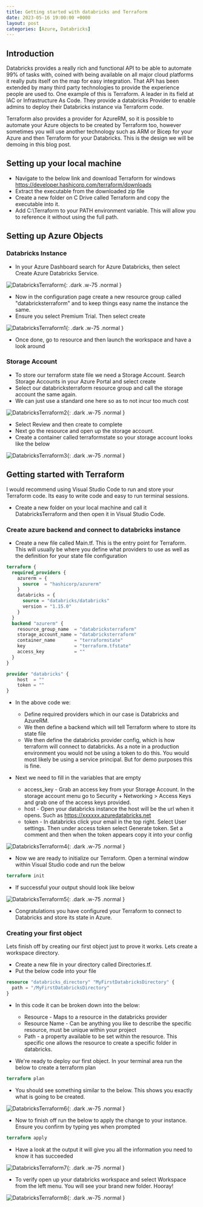 ```yaml
---
title: Getting started with databricks and Terraform
date: 2023-05-16 19:00:00 +0000
layout: post
categories: [Azure, Databricks]
---
```

## Introduction
Databricks provides a really rich and functional API to be able to automate 99% of tasks with, coined with being available on all major cloud platforms it really puts itself on the map for easy integration. That API has been extended by many third party technologies to provide the experience people are used to. One example of this is Terraform. A leader in its field at IAC or Infrastructure As Code. They provide a databricks Provider to enable admins to deploy their Databricks instance via Terraform code. 

Terraform also provides a provider for AzureRM, so it is possible to automate your Azure objects to be created by Terraform too, however sometimes you will use another technology such as ARM or Bicep for your Azure and then Terraform for your Databricks. This is the design we will be demoing in this blog post.

## Setting up your local machine
- Navigate to the below link and download Terraform for windows
<https://developer.hashicorp.com/terraform/downloads>
- Extract the executable from the downloaded zip file
- Create a new folder on C Drive called Terraform and copy the executable into it. 
- Add C:\Terraform to your PATH environment variable. This will allow you to reference it without using the full path. 

## Setting up Azure Objects
### Databricks Instance
- In your Azure Dashboard search for Azure Databricks, then select Create Azure Databricks Service.

![DatabricksTerraform](/assets/images/DatabricksTerraform.png){: .dark .w-75 .normal }

- Now in the configuration page create a new resource group called "databricksterraform" and to keep things easy name the instance the same.
- Ensure you select Premium Trial. Then select create

![DatabricksTerraform1](/assets/images/DatabricksTerraform1.png){: .dark .w-75 .normal }

- Once done, go to resource and then launch the workspace and have a look around

### Storage Account
- To store our terraform state file we need a Storage Account. Search Storage Accounts in your Azure Portal and select create
- Select our databricksterraform resource group and call the storage account the same again. 
- We can just use a standard one here so as to not incur too much cost

![DatabricksTerraform2](/assets/images/DatabricksTerraform2.png){: .dark .w-75 .normal }

- Select Review and then create to complete
- Next go the resource and open up the storage account. 
- Create a container called terraformstate so your storage account looks like the below

![DatabricksTerraform3](/assets/images/DatabricksTerraform3.png){: .dark .w-75 .normal }

## Getting started with Terraform
I would recommend using Visual Studio Code to run and store your Terraform code. Its easy to write code and easy to run terminal sessions. 

- Create a new folder on your local machine and call it DatabricksTerraform and then open it in Visual Studio Code. 

### Create azure backend and connect to databricks instance
- Create a new file called Main.tf. This is the entry point for Terraform. This will usually be where you define what providers to use as well as the definition for your state file configuration

```terraform
terraform {
  required_providers {
    azurerm = {
      source  = "hashicorp/azurerm"
    }
    databricks = {
      source = "databricks/databricks"
      version = "1.15.0"
    }
  }
  backend "azurerm" {
    resource_group_name  = "databricksterraform"
    storage_account_name = "databricksterraform"
    container_name       = "terraformstate"
    key                  = "terraform.tfstate"
    access_key           = ""
  }
}

provider "databricks" {
    host  = ""
    token = "" 
}
```

- In the above code we: 
   - Define required providers which in our case is Databricks and AzureRM. 
   - We then define a backend which will tell Terraform where to store its state file
   - We then define the databricks provider config, which is how terraform will connect to databricks. As a note in a production environment you would not be using a token to do this. You would most likely be using a service principal. But for demo purposes this is fine.

- Next we need to fill in the variables that are empty
   - access_key - Grab an access key from your Storage Account. In the storage account menu go to Security + Networking > Access Keys and grab one of the access keys provided. 
   - host - Open your databricks instance the host will be the url when it opens. Such as https://xxxxxx.azuredatabricks.net
   - token - In databricks click your email in the top right. Select User settings. Then under access token select Generate token. Set a comment and then when the token appears copy it into your config

![DatabricksTerraform4](/assets/images/DatabricksTerraform4.png){: .dark .w-75 .normal }

- Now we are ready to initialize our Terraform. Open a terminal window within Visual Studio code and run the below

```terraform
terraform init
```

- If successful your output should look like below

![DatabricksTerraform5](/assets/images/DatabricksTerraform5.png){: .dark .w-75 .normal }

- Congratulations you have configured your Terraform to connect to Databricks and store its state in Azure. 

### Creating your first object
Lets finish off by creating our first object just to prove it works. Lets create a workspace directory.

- Create a new file in your directory called Directories.tf.
- Put the below code into your file

```terraform
resource "databricks_directory" "MyFirstDatabricksDirectory" {
  path = "/MyFirstDatabricksDirectory"
}
```

- In this code it can be broken down into the below:
   - Resource - Maps to a resource in the databricks provider
   - Resource Name - Can be anything you like to describe the specific resource, must be unique within your project
   - Path - a property available to be set within the resource. This specific one allows the resource to create a specific folder in databricks. 

- We're ready to deploy our first object. In your terminal area run the below to create a terraform plan

```terraform
terraform plan
```

- You should see something similar to the below. This shows you exactly what is going to be created. 

![DatabricksTerraform6](/assets/images/DatabricksTerraform6.png){: .dark .w-75 .normal }

- Now to finish off run the below to apply the change to your instance. Ensure you confirm by typing yes when prompted

```terraform
terraform apply
```

- Have a look at the output it will give you all the information you need to know it has succeeded

![DatabricksTerraform7](/assets/images/DatabricksTerraform7.png){: .dark .w-75 .normal }

- To verify open up your databricks workspace and select Workspace from the left menu. You will see your brand new folder. Hooray!

![DatabricksTerraform8](/assets/images/DatabricksTerraform8.png){: .dark .w-75 .normal }
